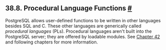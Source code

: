 ## 38.8. Procedural Language Functions [#](#XFUNC-PL)

PostgreSQL allows user-defined functions to be written in other languages besides SQL and C. These other languages are generically called *procedural languages* (PLs). Procedural languages aren't built into the PostgreSQL server; they are offered by loadable modules. See [Chapter 42](xplang.html "Chapter 42. Procedural Languages") and following chapters for more information.